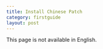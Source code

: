 ```yaml
---
title: Install Chinese Patch
category: firstguide
layout: post
---
```


This page is not available in English.
